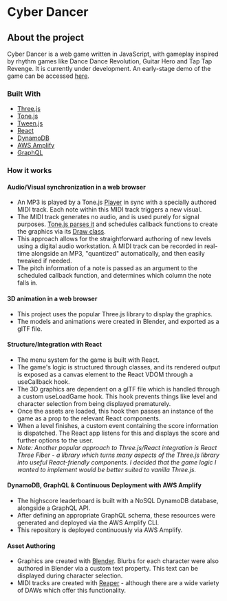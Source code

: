 # Cyber Dancer
## About the project
Cyber Dancer is a web game written in JavaScript, with gameplay inspired by rhythm games like Dance Dance Revolution, Guitar Hero and Tap Tap Revenge. It is currently under development. An early-stage demo of the game can be accessed [here](https://amplify-2nd-attempt.d28mzey9qzv3tt.amplifyapp.com/).
### Built With
- [Three.js](https://threejs.org/)
- [Tone.js](https://tonejs.github.io/docs/14.9.17/index.html)
- [Tween.js](https://github.com/tweenjs/tween.js)
- [React](https://react.dev/)
- [DynamoDB](https://aws.amazon.com/dynamodb/)
- [AWS Amplify](https://aws.amazon.com/amplify/)
- [GraphQL](https://graphql.org/)

### How it works
#### Audio/Visual synchronization in a web browser
- An MP3 is played by a Tone.js [Player](https://tonejs.github.io/docs/14.9.17/classes/Player.html) in sync with a specially authored MIDI track. Each note within this MIDI track triggers a new visual.
- The MIDI track generates no audio, and is used purely for signal purposes. [Tone.js parses it](https://github.com/Tonejs/Midi) and schedules callback functions to create the graphics via its [Draw class](https://tonejs.github.io/docs/14.9.17/functions/getDraw.html).
- This approach allows for the straightforward authoring of new levels using a digital audio workstation. A MIDI track can be recorded in real-time alongside an MP3, "quantized" automatically, and then easily tweaked if needed.
- The pitch information of a note is passed as an argument to the scheduled callback function, and determines which column the note falls in.

#### 3D animation in a web browser
- This project uses the popular Three.js library to display the graphics.
- The models and animations were created in Blender, and exported as a glTF file. 

#### Structure/Integration with React
- The menu system for the game is built with React.
- The game's logic is structured through classes, and its rendered output is exposed as a canvas element to the React VDOM through a useCallback hook.
- The 3D graphics are dependent on a glTF file which is handled through a custom useLoadGame hook. This hook prevents things like level and character selection from being displayed prematurely. 
- Once the assets are loaded, this hook then passes an instance of the game as a prop to the relevant React components.
- When a level finishes, a custom event containing the score information is dispatched. The React app listens for this and displays the score and further options to the user.
- _Note: Another popular approach to Three.js/React integration is React Three Fiber - a library which turns many aspects of the Three.js library into useful React-friendly components. I decided that the game logic I wanted to implement would be better suited to vanilla Three.js._

#### DynamoDB, GraphQL & Continuous Deployment with AWS Amplify
- The highscore leaderboard is built with a NoSQL DynamoDB database, alongside a GraphQL API.
- After defining an appropriate GraphQL schema, these resources were generated and deployed via the AWS Amplify CLI.
- This repository is deployed continuously via AWS Amplify.

#### Asset Authoring
- Graphics are created with [Blender](https://www.blender.org/). Blurbs for each character were also authored in Blender via a custom text property. This text can be displayed during character selection.
- MIDI tracks are created with [Reaper](https://www.reaper.fm/) - although there are a wide variety of DAWs which offer this functionality.